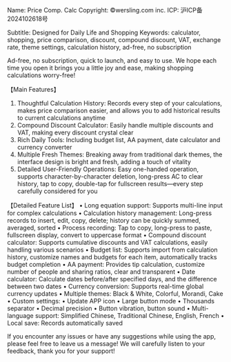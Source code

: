 Name: Price Comp. Calc
Copyright: ©️wersling.com inc.
ICP: 沪ICP备2024102618号

Subtitle: Designed for Daily Life and Shopping
Keywords: calculator, shopping, price comparison, discount, compound discount, VAT, exchange rate, theme settings, calculation history, ad-free, no subscription

Ad-free, no subscription, quick to launch, and easy to use. We hope each time you open it brings you a little joy and ease, making shopping calculations worry-free!

【Main Features】
1. Thoughtful Calculation History: Records every step of your calculations, makes price comparison easier, and allows you to add historical results to current calculations anytime
2. Compound Discount Calculator: Easily handle multiple discounts and VAT, making every discount crystal clear
3. Rich Daily Tools: Including budget list, AA payment, date calculator and currency converter
4. Multiple Fresh Themes: Breaking away from traditional dark themes, the interface design is bright and fresh, adding a touch of vitality
5. Detailed User-Friendly Operations: Easy one-handed operation, supports character-by-character deletion, long-press AC to clear history, tap to copy, double-tap for fullscreen results—every step carefully considered for you

【Detailed Feature List】
• Long equation support: Supports multi-line input for complex calculations
• Calculation history management: Long-press records to insert, edit, copy, delete; history can be quickly summed, averaged, sorted
• Process recording: Tap to copy, long-press to paste, fullscreen display, convert to uppercase format
• Compound discount calculator: Supports cumulative discounts and VAT calculations, easily handling various scenarios
• Budget list: Supports import from calculation history, customize names and budgets for each item, automatically tracks budget completion
• AA payment: Provides tip calculation, customize number of people and sharing ratios, clear and transparent
• Date calculator: Calculate dates before/after specified days, and the difference between two dates
• Currency conversion: Supports real-time global currency updates
• Multiple themes: Black & White, Colorful, Morandi, Cake
• Custom settings:
    • Update APP icon
    • Large button mode
    • Thousands separator
    • Decimal precision
    • Button vibration, button sound
• Multi-language support: Simplified Chinese, Traditional Chinese, English, French
• Local save: Records automatically saved

If you encounter any issues or have any suggestions while using the app, please feel free to leave us a message! We will carefully listen to your feedback, thank you for your support! 